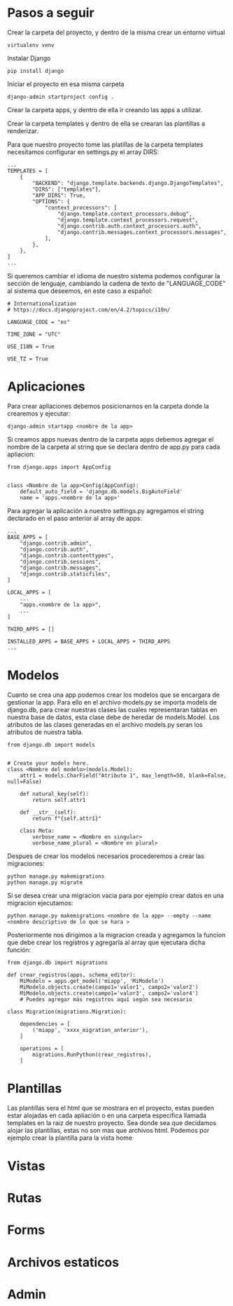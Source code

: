 # Pasos a seguir

Crear la carpeta del proyecto, y dentro de la misma crear un entorno virtual

```
virtualenv venv
```

Instalar Django

```
pip install django
```

Iniciar el proyecto en esa misma carpeta

```
django-admin startproject config .
```

Crear la carpeta apps, y dentro de ella ir creando las apps a utilizar.

Crear la carpeta templates y dentro de ella se crearan las plantillas a renderizar.

Para que nuestro proyecto tome las platillas de la carpeta templates necesitamos configurar en settings.py el array DIRS:

```
...
TEMPLATES = [
    {
        "BACKEND": "django.template.backends.django.DjangoTemplates",
        "DIRS": ["templates"],
        "APP_DIRS": True,
        "OPTIONS": {
            "context_processors": [
                "django.template.context_processors.debug",
                "django.template.context_processors.request",
                "django.contrib.auth.context_processors.auth",
                "django.contrib.messages.context_processors.messages",
            ],
        },
    },
]
...
```

Si queremos cambiar el idioma de nuestro sistema podemos configurar la sección de lenguaje, cambiando la cadena de texto de "LANGUAGE_CODE" al sistema que deseemos, en este caso a español:

```
# Internationalization
# https://docs.djangoproject.com/en/4.2/topics/i18n/

LANGUAGE_CODE = "es" 

TIME_ZONE = "UTC"

USE_I18N = True

USE_TZ = True
```

# Aplicaciones

Para crear apliaciones debemos posicionarnos en la carpeta donde la crearemos y ejecutar:

```
django-admin startapp <nombre de la app>
```

Si creamos apps nuevas dentro de la carpeta apps debemos agregar el nombre de la carpeta al string que se declara dentro de app.py para cada apliacion:

```
from django.apps import AppConfig


class <Nombre de la app>Config(AppConfig):
    default_auto_field = 'django.db.models.BigAutoField'
    name = 'apps.<nombre de la app>'
```

Para agregar la aplicación a nuestro settings.py agregamos el string declarado en el paso anterior al array de apps:

```
...
BASE_APPS = [
    "django.contrib.admin",
    "django.contrib.auth",
    "django.contrib.contenttypes",
    "django.contrib.sessions",
    "django.contrib.messages",
    "django.contrib.staticfiles",
]

LOCAL_APPS = [
    ...
    "apps.<nombre de la app>",
    ...
]

THIRD_APPS = []

INSTALLED_APPS = BASE_APPS + LOCAL_APPS + THIRD_APPS
...
```

# Modelos

Cuanto se crea una app podemos crear los modelos que se encargara de gestionar la app. Para ello en el archivo models.py se importa models de django.db, para crear nuestras clases las cuales representaran tablas en nuestra base de datos, esta clase debe de heredar de models.Model. Los atributos de las clases generadas en el archivo models.py seran los atributos de nuestra tabla.

```
from django.db import models


# Create your models here.
class <Nombre del modelo>(models.Model):
    attr1 = models.CharField("Atributo 1", max_length=50, blank=False, null=False)

    def natural_key(self):
        return self.attr1

    def __str__(self):
        return f"{self.attr1}"

    class Meta:
        verbose_name = <Nombre en singular>
        verbose_name_plural = <Nombre en plural>
```

Despues de crear los modelos necesarios procederemos a crear las migraciones:

```
python manage.py makemigrations
python manage.py migrate
```

Si se desea crear una migracion vacia para por ejemplo crear datos en una migracion ejecutamos:

```
python manage.py makemigrations <nombre de la app> --empty --name <nombre descriptivo de lo que se hara >
```

Posteriormente nos dirigimos a la migracion creada y agregamos la funcion que debe crear los registros y agregarla al array que ejecutara dicha función:

```
from django.db import migrations

def crear_registros(apps, schema_editor):
    MiModelo = apps.get_model('miapp', 'MiModelo')
    MiModelo.objects.create(campo1='valor1', campo2='valor2')
    MiModelo.objects.create(campo1='valor3', campo2='valor4')
    # Puedes agregar más registros aquí según sea necesario

class Migration(migrations.Migration):

    dependencies = [
        ('miapp', 'xxxx_migration_anterior'),
    ]

    operations = [
        migrations.RunPython(crear_registros),
    ]
```

# Plantillas

Las plantillas sera el html que se mostrara en el proyecto, estas pueden estar alojadas en cada apliación o en una carpeta especifica llamada templates en la raiz de nuestro proyecto. Sea donde sea que decidamos alojar las plantillas, estas no son mas que archivos html. Podemos por ejemplo crear la plantilla para la vista home

# Vistas

# Rutas

# Forms

# Archivos estaticos

# Admin
